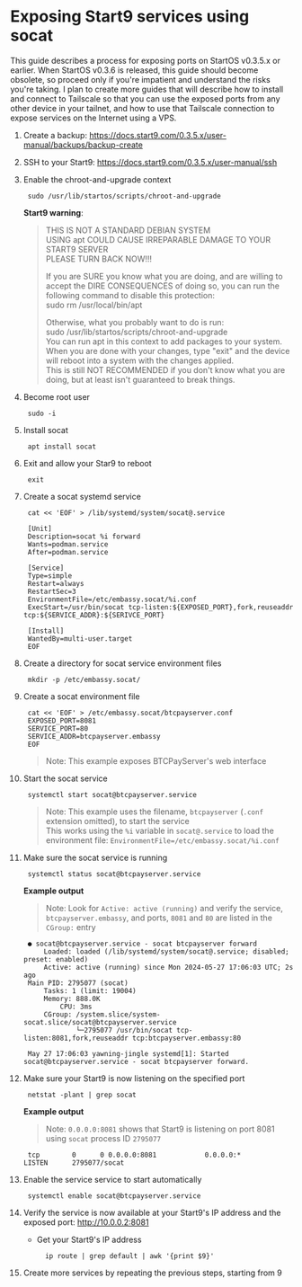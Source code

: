 # Exposing Start9 services using socat

This guide describes a process for exposing ports on StartOS v0.3.5.x or earlier.
When StartOS v0.3.6 is released, this guide should become obsolete, so proceed only if
you're impatient and understand the risks you're taking. I plan to create more guides
that will describe how to install and connect to Tailscale so that you can use the
exposed ports from any other device in your tailnet, and how to use that Tailscale
connection to expose services on the Internet using a VPS.


1. Create a backup: https://docs.start9.com/0.3.5.x/user-manual/backups/backup-create
1. SSH to your Start9: https://docs.start9.com/0.3.5.x/user-manual/ssh
1. Enable the chroot-and-upgrade context

        sudo /usr/lib/startos/scripts/chroot-and-upgrade

    __Start9 warning__:

    > THIS IS NOT A STANDARD DEBIAN SYSTEM  
    > USING apt COULD CAUSE IRREPARABLE DAMAGE TO YOUR START9 SERVER  
    > PLEASE TURN BACK NOW!!!  
    > 
    > If you are SURE you know what you are doing, and are willing to accept the DIRE CONSEQUENCES of doing so, you can run the following command to disable this protection:  
    >     sudo rm /usr/local/bin/apt  
    > 
    > Otherwise, what you probably want to do is run:  
    >     sudo /usr/lib/startos/scripts/chroot-and-upgrade  
    > You can run apt in this context to add packages to your system.  
    > When you are done with your changes, type "exit" and the device will reboot into a system with the changes applied.  
    > This is still NOT RECOMMENDED if you don't know what you are doing, but at least isn't guaranteed to break things.  

1. Become root user

        sudo -i

1. Install socat

        apt install socat

1. Exit and allow your Star9 to reboot

        exit

1. Create a socat systemd service

        cat << 'EOF' > /lib/systemd/system/socat@.service

        [Unit]
        Description=socat %i forward
        Wants=podman.service
        After=podman.service

        [Service]
        Type=simple
        Restart=always
        RestartSec=3
        EnvironmentFile=/etc/embassy.socat/%i.conf
        ExecStart=/usr/bin/socat tcp-listen:${EXPOSED_PORT},fork,reuseaddr tcp:${SERVICE_ADDR}:${SERIVCE_PORT}

        [Install]
        WantedBy=multi-user.target
        EOF

1. Create a directory for socat service environment files

        mkdir -p /etc/embassy.socat/

1. Create a socat environment file 

        cat << 'EOF' > /etc/embassy.socat/btcpayserver.conf
        EXPOSED_PORT=8081
        SERVICE_PORT=80
        SERVICE_ADDR=btcpayserver.embassy
        EOF
    
    > Note: This example exposes BTCPayServer's web interface

1. Start the socat service

        systemctl start socat@btcpayserver.service

    > Note: This example uses the filename, `btcpayserver` (`.conf` extension omitted), to start the service  
    This works using the `%i` variable in `socat@.service` to load the environment file: `EnvironmentFile=/etc/embassy.socat/%i.conf`

1. Make sure the socat service is running

        systemctl status socat@btcpayserver.service
    
    __Example output__
    > Note: Look for `Active: active (running)` and verify the service, `btcpayserver.embassy`, and ports,
    `8081` and `80` are listed in the `CGroup:` entry

        ● socat@btcpayserver.service - socat btcpayserver forward
            Loaded: loaded (/lib/systemd/system/socat@.service; disabled; preset: enabled)
            Active: active (running) since Mon 2024-05-27 17:06:03 UTC; 2s ago
        Main PID: 2795077 (socat)
            Tasks: 1 (limit: 19004)
            Memory: 888.0K
                CPU: 3ms
            CGroup: /system.slice/system-socat.slice/socat@btcpayserver.service
                    └─2795077 /usr/bin/socat tcp-listen:8081,fork,reuseaddr tcp:btcpayserver.embassy:80

        May 27 17:06:03 yawning-jingle systemd[1]: Started socat@btcpayserver.service - socat btcpayserver forward.

1. Make sure your Start9 is now listening on the specified port

        netstat -plant | grep socat

    __Example output__
    > Note: `0.0.0.0:8081` shows that Start9 is listening on port 8081 using `socat` process ID `2795077`

        tcp        0      0 0.0.0.0:8081            0.0.0.0:*               LISTEN      2795077/socat       

1. Enable the service service to start automatically

        systemctl enable socat@btcpayserver.service

1. Verify the service is now available at your Start9's IP address and the exposed port: http://10.0.0.2:8081
    - Get your Start9's IP address

            ip route | grep default | awk '{print $9}'

1. Create more services by repeating the previous steps, starting from 9
